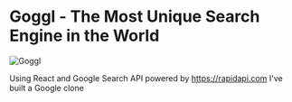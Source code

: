 # Goggl - The Most Unique Search Engine in the World

![Goggl](https://i.ibb.co/yQdYhtq/image.png)

Using React and Google Search API powered by https://rapidapi.com I've built a Google clone




